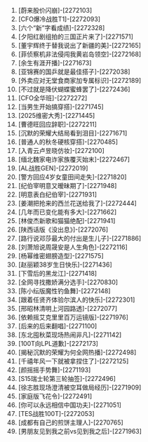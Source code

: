 
1. [蔚来股价闪崩]-[2272103]
1. [CFO爆冷战胜T1]-[2272093]
1. [六个“新”字看成绩]-[2272328]
1. [夕阳红剧组拍的三国正片来了]-[2271571]
1. [董宇辉终于替我说出了新疆的美]-[2272165]
1. [菲侦察机非法侵闯我黄岩岛领空]-[2272168]
1. [余生有涯开播]-[2271673]
1. [亚锦赛的国乒就是最佳搭子]-[2272038]
1. [外卖应对无堂食商家加专属标识]-[2272189]
1. [不过就是降伏蝴蝶蜜蜂罢了]-[2272436]
1. [CFO全华班]-[2272272]
1. [当男生开始搞穿搭]-[2271745]
1. [2025维密大秀]-[2271445]
1. [曹德旺回应辞职]-[2272211]
1. [沉默的荣耀大结局看到泪目]-[2271671]
1. [普通人的秋冬硬核穿搭]-[2270485]
1. [入青云卢昱晓仿妆]-[2272100]
1. [缅北魏家电诈家族覆灭始末]-[2272467]
1. [AL战胜GEN]-[2272019]
1. [警方回应4岁女童田间走失]-[2271820]
1. [纪伯宰明意又暧昧期了]-[2271948]
1. [明意表白纪伯宰]-[2271931]
1. [姜潮把抢来的西兰花送给我了]-[2272444]
1. [几年而已变化能有多大]-[2271662]
1. [林俊杰新歌和猫猫绝配]-[2271941]
1. [陕西话版《没出息》]-[2272076]
1. [路行说邓莎最大的付出是生儿子]-[2271886]
1. [刘萧旭说周晟安是人生角色]-[2272116]
1. [杨幂维密翅膀造型]-[2271575]
1. [赵丽颖38岁生日快乐]-[2271436]
1. [下雪后的黑龙江]-[2271418]
1. [全网寻找撒娇满分选手]-[2270830]
1. [陈小纭版魔性钓鱼舞]-[2272148]
1. [跟着任贤齐体验尔滨人的快乐]-[2272301]
1. [邢昭林清明上河园路透]-[2272077]
1. [依赖摇艾克里里百万运镜版]-[2271976]
1. [后来的后来翻唱]-[2271100]
1. [东北囤秋菜现场热闹非凡]-[2271142]
1. [100T向LPL道歉]-[2272173]
1. [揭秘沉默的荣耀为何全网热播]-[2272498]
1. [千禧年风一下就被拿捏住了]-[2272125]
1. [颜摇摇手势舞]-[2271193]
1. [S15瑞士轮第三轮抽签]-[2272496]
1. [徐志胜现场澄清被空耳做局经历]-[2271909]
1. [家庭版飞花令]-[2272491]
1. [你可以永远相信中国功夫]-[2271051]
1. [TES战胜100T]-[2272053]
1. [成都有自己的煎饼主理人]-[2270765]
1. [男朋友见到我之前vs见到我之后]-[2271963]
